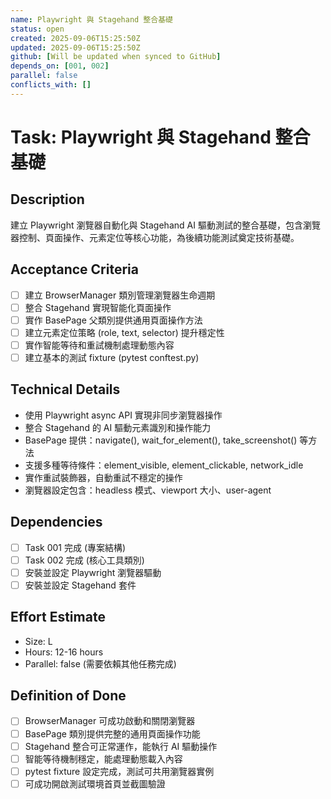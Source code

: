 ```yaml
---
name: Playwright 與 Stagehand 整合基礎
status: open
created: 2025-09-06T15:25:50Z
updated: 2025-09-06T15:25:50Z
github: [Will be updated when synced to GitHub]
depends_on: [001, 002]
parallel: false
conflicts_with: []
---
```


# Task: Playwright 與 Stagehand 整合基礎

## Description
建立 Playwright 瀏覽器自動化與 Stagehand AI 驅動測試的整合基礎，包含瀏覽器控制、頁面操作、元素定位等核心功能，為後續功能測試奠定技術基礎。

## Acceptance Criteria
- [ ] 建立 BrowserManager 類別管理瀏覽器生命週期
- [ ] 整合 Stagehand 實現智能化頁面操作
- [ ] 實作 BasePage 父類別提供通用頁面操作方法
- [ ] 建立元素定位策略 (role, text, selector) 提升穩定性
- [ ] 實作智能等待和重試機制處理動態內容
- [ ] 建立基本的測試 fixture (pytest conftest.py)

## Technical Details
- 使用 Playwright async API 實現非同步瀏覽器操作
- 整合 Stagehand 的 AI 驅動元素識別和操作能力
- BasePage 提供：navigate(), wait_for_element(), take_screenshot() 等方法
- 支援多種等待條件：element_visible, element_clickable, network_idle
- 實作重試裝飾器，自動重試不穩定的操作
- 瀏覽器設定包含：headless 模式、viewport 大小、user-agent

## Dependencies
- [ ] Task 001 完成 (專案結構)
- [ ] Task 002 完成 (核心工具類別)
- [ ] 安裝並設定 Playwright 瀏覽器驅動
- [ ] 安裝並設定 Stagehand 套件

## Effort Estimate
- Size: L
- Hours: 12-16 hours
- Parallel: false (需要依賴其他任務完成)

## Definition of Done
- [ ] BrowserManager 可成功啟動和關閉瀏覽器
- [ ] BasePage 類別提供完整的通用頁面操作功能
- [ ] Stagehand 整合可正常運作，能執行 AI 驅動操作
- [ ] 智能等待機制穩定，能處理動態載入內容
- [ ] pytest fixture 設定完成，測試可共用瀏覽器實例
- [ ] 可成功開啟測試環境首頁並截圖驗證